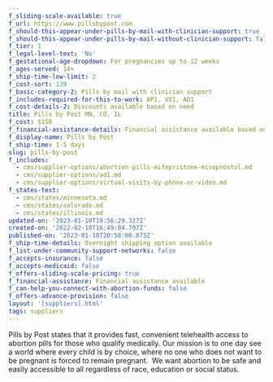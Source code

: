```yaml
---
f_sliding-scale-available: true
f_url: https://www.pillsbypost.com
f_should-this-appear-under-pills-by-mail-with-clinician-support: true
f_should-this-appear-under-pills-by-mail-without-clinician-support: false
f_tier: 1
f_legal-level-text: 'No'
f_gestational-age-dropdown: For pregnancies up to 12 weeks
f_ages-served: 14+
f_ship-time-low-limit: 2
f_cost-sort: 139
f_basic-category-2: Pills by mail with clinician support
f_includes-required-for-this-to-work: AP1, VV1, AD1
f_cost-details-2: Discounts available based on need
title: Pills by Post MN, CO, IL
f_cost: $150
f_financial-assistance-details: Financial assistance available based on need
f_display-name: Pills by Post
f_ship-time: 1-5 days
slug: pills-by-post
f_includes:
  - cms/supplier-options/abortion-pills-mifepristone-misoprostol.md
  - cms/supplier-options/ad1.md
  - cms/supplier-options/virtual-visits-by-phone-or-video.md
f_states-test:
  - cms/states/minnesota.md
  - cms/states/colorado.md
  - cms/states/illinois.md
updated-on: '2023-01-10T19:56:29.327Z'
created-on: '2022-02-10T16:49:04.707Z'
published-on: '2023-01-10T20:58:00.875Z'
f_ship-time-details: Overnight shipping option available
f_list-under-community-support-networks: false
f_accepts-insurance: false
f_accepts-medicaid: false
f_offers-sliding-scale-pricing: true
f_financial-assistance: Financial assistance available
f_can-help-you-connect-with-abortion-funds: false
f_offers-advance-provision: false
layout: '[suppliers].html'
tags: suppliers
---
```


Pills by Post states that it provides fast, convenient telehealth access to abortion pills for those who qualify medically. Our mission is to one day see a world where every child is by choice, where no one who does not want to be pregnant is forced to remain pregnant.  We want abortion to be safe and easily accessible to all regardless of race, education or social status.
